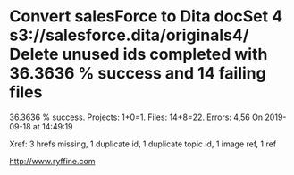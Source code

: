 # Convert salesForce to Dita docSet 4 s3://salesforce.dita/originals4/ Delete unused ids completed with 36.3636 % success and 14 failing files

36.3636 % success. Projects: 1+0=1.  Files: 14+8=22. Errors: 4,56  On 2019-09-18 at 14:49:19

Xref: 3 hrefs missing, 1 duplicate id, 1 duplicate topic id, 1 image ref, 1 ref



http://www.ryffine.com
